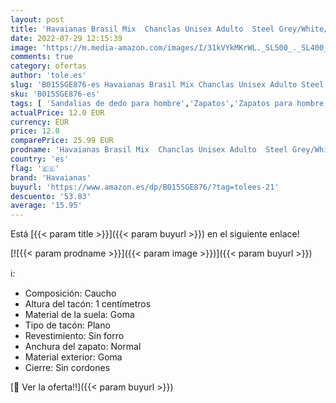 ```yaml
---
layout: post
title: 'Havaianas Brasil Mix  Chanclas Unisex Adulto  Steel Grey/White/White  39/40 EU'
date: 2022-07-29 12:15:39
image: 'https://m.media-amazon.com/images/I/31kVYkMKrWL._SL500_._SL400_.jpg'
comments: true
category: ofertas
author: 'tole.es'
slug: 'B015SGE876-es Havaianas Brasil Mix Chanclas Unisex Adulto Steel...'
sku: 'B015SGE876-es'
tags: [ 'Sandalias de dedo para hombre','Zapatos','Zapatos para hombre','Zapatos y complementos','chanclas','havaianas','🇪🇸', ]
actualPrice: 12.0 EUR
currency: EUR
price: 12.0
comparePrice: 25.99 EUR
prodname: 'Havaianas Brasil Mix  Chanclas Unisex Adulto  Steel Grey/White/White  39/40 EU'
country: 'es'
flag: '🇪🇸'
brand: 'Havaianas'
buyurl: 'https://www.amazon.es/dp/B015SGE876/?tag=tolees-21'
descuento: '53.83'
average: '15.95'
---
```


Está [{{< param title >}}]({{< param buyurl >}}) en el siguiente enlace!

[![{{< param prodname >}}]({{< param image >}})]({{< param buyurl >}})

ℹ️:

- Composición: Caucho
- Altura del tacón: 1 centímetros
- Material de la suela: Goma
- Tipo de tacón: Plano
- Revestimiento: Sin forro
- Anchura del zapato: Normal
- Material exterior: Goma
- Cierre: Sin cordones

[🛒 Ver la oferta!!]({{< param buyurl >}})
